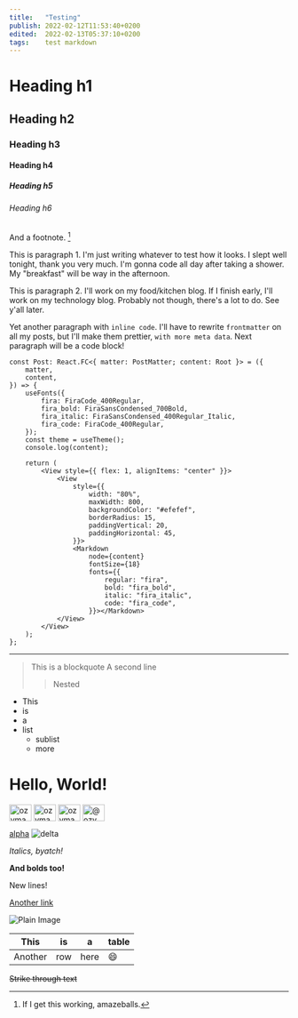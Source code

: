 ```yaml
---
title:   "Testing"
publish: 2022-02-12T11:53:40+0200
edited:  2022-02-13T05:37:10+0200
tags:    test markdown
---
```


# Heading h1
## Heading h2
### Heading h3
#### Heading h4
##### Heading h5
###### Heading h6


And a footnote. [^1]


This is paragraph 1. I'm just writing whatever to test how it looks.
I slept well tonight, thank you very much. I'm gonna code all day
after taking a shower. My "breakfast" will be way in the afternoon.

This is paragraph 2. I'll work on my food/kitchen blog. If I finish early,
I'll work on my technology blog. Probably not though, there's a lot to do.
See y'all later.

Yet another paragraph with `inline code`. I'll have to rewrite `frontmatter`
on all my posts, but I'll make them prettier, `with more meta data`.
Next paragraph will be a code block!

```tsx
const Post: React.FC<{ matter: PostMatter; content: Root }> = ({
	matter,
	content,
}) => {
	useFonts({
		fira: FiraCode_400Regular,
		fira_bold: FiraSansCondensed_700Bold,
		fira_italic: FiraSansCondensed_400Regular_Italic,
		fira_code: FiraCode_400Regular,
	});
	const theme = useTheme();
	console.log(content);

	return (
		<View style={{ flex: 1, alignItems: "center" }}>
			<View
				style={{
					width: "80%",
					maxWidth: 800,
					backgroundColor: "#efefef",
					borderRadius: 15,
					paddingVertical: 20,
					paddingHorizontal: 45,
				}}>
				<Markdown
					node={content}
					fontSize={18}
					fonts={{
						regular: "fira",
						bold: "fira_bold",
						italic: "fira_italic",
						code: "fira_code",
					}}></Markdown>
			</View>
		</View>
	);
};
```

---

> This is a blockquote
> A second line
>> Nested


- This
- is
- a
- list
	- sublist
	- more


<h1>Hello, World!</h1>
<p align="left">
<a href="https://dev.to/ozymandiasthegreat" target="blank"><img align="center" src="https://raw.githubusercontent.com/rahuldkjain/github-profile-readme-generator/master/src/images/icons/Social/devto.svg" alt="ozymandiasthegreat" height="30" width="40" /></a>
<a href="https://stackoverflow.com/users/ozymandias" target="blank"><img align="center" src="https://raw.githubusercontent.com/rahuldkjain/github-profile-readme-generator/master/src/images/icons/Social/stack-overflow.svg" alt="ozymandias" height="30" width="40" /></a>
<a href="https://fb.com/ozymandiasthegreat" target="blank"><img align="center" src="https://raw.githubusercontent.com/rahuldkjain/github-profile-readme-generator/master/src/images/icons/Social/facebook.svg" alt="ozymandiasthegreat" height="30" width="40" /></a>
<a href="https://medium.com/@ozymandiasthegreat" target="blank"><img align="center" src="https://raw.githubusercontent.com/rahuldkjain/github-profile-readme-generator/master/src/images/icons/Social/medium.svg" alt="@ozymandiasthegreat" height="30" width="40" /></a>
</p>


[alpha][Bravo]
![delta][Gamma]

[Bravo]: https://example.com
[Gamma]: https://raw.githubusercontent.com/rahuldkjain/github-profile-readme-generator/master/src/images/icons/Social/devto.svg


*Italics, byatch!*


**And bolds too!**


New
lines!


[Another link](https://example.com)


![Plain Image](https://raw.githubusercontent.com/rahuldkjain/github-profile-readme-generator/master/src/images/icons/Social/medium.svg)


[^1]: If I get this working, amazeballs.


**This** | **is** | **a** | **table**
---------|-------|-------|------
Another  | row  | here  | 😄


~~Strike through text~~
